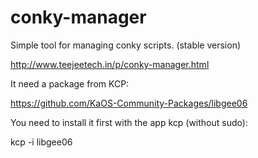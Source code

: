 conky-manager
=============

Simple tool for managing conky scripts. (stable version)


http://www.teejeetech.in/p/conky-manager.html


It need a package from KCP: 

https://github.com/KaOS-Community-Packages/libgee06

You need to install it first with the app kcp (without sudo):

kcp -i libgee06


